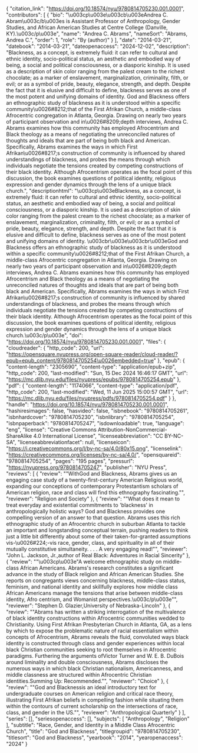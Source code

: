 {
   "citation_link": "https://doi.org/10.18574/nyu/9780814705230.001.0001",
   "contributors": [
     {
       "bio": "\u003cp\u003e\u003cb\u003eAndrea C. Abram\u003c/b\u003es is Assistant Professor of Anthropology, Gender Studies, and African American Studies at Centre College (Danville, KY).\u003c/p\u003e",
       "name": "Andrea C.      Abrams",
       "nameSort": "Abrams, Andrea C.",
       "order": 1,
       "role": "By (author)"
     }
   ],
   "date": "2014-03-21",
   "datebook": "2014-03-21",
   "dateopenaccess": "2024-12-02",
   "description": "Blackness, as a concept, is extremely fluid: it can refer to cultural and ethnic identity, socio-political status, an aesthetic and embodied way of being, a social and political consciousness, or a diasporic kinship. It is used as a description of skin color ranging from the palest cream to the richest chocolate; as a marker of enslavement, marginalization, criminality, filth, or evil; or as a symbol of pride, beauty, elegance, strength, and depth. Despite the fact that it is elusive and difficult to define, blackness serves as one of the most potent and unifying domains of identity. God and Blackness offers an ethnographic study of blackness as it is understood within a specific community\u0026#8212;that of the First Afrikan Church, a middle-class Afrocentric congregation in Atlanta, Georgia. Drawing on nearly two years of participant observation and in\u0026#8209;depth interviews, Andrea C. Abrams examines how this community has employed Afrocentrism and Black theology as a means of negotiating the unreconciled natures of thoughts and ideals that are part of being both black and American. Specifically, Abrams examines the ways in which First Afrikan\u0026#8217;s construction of community is influenced by shared understandings of blackness, and probes the means through which individuals negotiate the tensions created by competing constructions of their black identity. Although Afrocentrism operates as the focal point of this discussion, the book examines questions of political identity, religious expression and gender dynamics through the lens of a unique black church.",
   "descriptionhtml": "\u003cp\u003eBlackness, as a concept, is extremely fluid: it can refer to cultural and ethnic identity, socio-political status, an aesthetic and embodied way of being, a social and political consciousness, or a diasporic kinship. It is used as a description of skin color ranging from the palest cream to the richest chocolate; as a marker of enslavement, marginalization, criminality, filth, or evil; or as a symbol of pride, beauty, elegance, strength, and depth. Despite the fact that it is elusive and difficult to define, blackness serves as one of the most potent and unifying domains of identity. \u003cbr\u003e\u003cbr\u003eGod and Blackness offers an ethnographic study of blackness as it is understood within a specific community\u0026#8212;that of the First Afrikan Church, a middle-class Afrocentric congregation in Atlanta, Georgia. Drawing on nearly two years of participant observation and in\u0026#8209;depth interviews, Andrea C. Abrams examines how this community has employed Afrocentrism and Black theology as a means of negotiating the unreconciled natures of thoughts and ideals that are part of being both black and American. Specifically, Abrams examines the ways in which First Afrikan\u0026#8217;s construction of community is influenced by shared understandings of blackness, and probes the means through which individuals negotiate the tensions created by competing constructions of their black identity. Although Afrocentrism operates as the focal point of this discussion, the book examines questions of political identity, religious expression and gender dynamics through the lens of a unique black church.\u003c/p\u003e",
   "doi": "https://doi.org/10.18574/nyu/9780814705230.001.0001",
   "files": {
     "cloudreader": {
       "http_code": 200,
       "url": "https://opensquare.nyupress.org/open-square-reader/cloud-reader/?epub=epub_content/9780814705254\u0026embedded=true"
     },
     "epub": {
       "content-length": "2305690",
       "content-type": "application/epub+zip",
       "http_code": 200,
       "last-modified": "Sun, 15 Dec 2024 16:46:17 GMT",
       "url": "https://mc.dlib.nyu.edu/files/nyupress/epubs/9780814705254.epub"
     },
     "pdf": {
       "content-length": "1174066",
       "content-type": "application/pdf",
       "http_code": 200,
       "last-modified": "Wed, 11 Jun 2025 15:00:57 GMT",
       "url": "https://mc.dlib.nyu.edu/files/nyupress/pdfs/9780814705254.pdf"
     }
   },
   "handle": "https://doi.org/10.18574/nyu/9780814705230.001.0001",
   "hashiresimages": false,
   "hasvideo": false,
   "isbnebook": "9780814705261",
   "isbnhardcover": "9780814705230",
   "isbnlibrary": "9780814705254",
   "isbnpaperback": "9780814705247",
   "isdownloadable": true,
   "language": "eng",
   "license": "Creative Commons Attribution-NonCommercial-ShareAlike 4.0 International License",
   "licenseabbreviation": "CC BY-NC-SA",
   "licenseabbreviationfacet": null,
   "licenseicon": "https://i.creativecommons.org/l/by-nc-sa/4.0/80x15.png",
   "licenselink": "https://creativecommons.org/licenses/by-nc-sa/4.0/",
   "opensquareid": "9780814705254",
   "pages": "195 pages",
   "pressurl": "https://nyupress.org/9780814705247",
   "publisher": "NYU Press",
   "reviews": [
     {
       "review": "\"WithGod and Blackness, Abrams gives us an engaging case study of a twenty-first-century American Religious world, expanding our conceptions of contemporary Protestantism scholars of American religion, race and class will find this ethnography fascinating.\"",
       "reviewer": "Religion and Society"
     },
     {
       "review": "\"What does it mean to treat everyday and existential commitments to 'blackness' in anthropologically holistic ways? God and Blackness provides one compelling version of an answer to that question. Abrams uses this rich ethnographic study of an Afrocentric church in suburban Atlanta to tackle an important and longstanding conceptual terrain, pushing readers to think just a little bit differently about some of their taken-for-granted assumptions vis-\u0026#224;-vis race, gender, class, and spirituality in all of their mutually constitutive simultaneity. . . . A very engaging read!\"",
       "reviewer": "John L. Jackson, Jr.,author of Real Black: Adventures in Racial Sincerity"
     },
     {
       "review": "\"\u003cp\u003e\"A welcome ethnographic study on middle-class African Americans. Abrams's research constitutes a significant advance in the study of Black religion and African American Studies. She reports on congregants views concerning blackness, middle-class status, feminism, and national identity and skillfully explores how middle class African Americans manage the tensions that arise between middle-class identity, Afro centrism, and Womanist perspectives.\u003c/p\u003e\"",
       "reviewer": "Stephen D. Glazier,University of Nebraska-Lincoln"
     },
     {
       "review": "\"Abrams has written a striking interrogation of the multivalence of black identity constructions within Afrocentric communities wedded to Christianity. Using First Afrikan Presbyterian Church in Atlanta, GA, as a lens by which to expose the problematic nature of racial essentialism within concepts of Afrocentrism, Abrams reveals the fluid, convoluted ways black identity is constructed through class and gender experiences within local black Christian communities seeking to root themselves in Afrocentric paradigms. Furthering the arguments ofVictor Turner and W. E. B. DuBois around liminality and double consciousness, Abrams discloses the numerous ways in which black Christian nationalism, Americanness, and middle classness are structured within Afrocentric Christian identities.Summing Up: Recommended.\"",
       "reviewer": "Choice"
     },
     {
       "review": "\"God and Blacknessis an ideal introductory text for undergraduate courses on American religion and critical race theory, illustrating First Afrikan beliefs in compelling fashion while situating them within the contours of current scholarship on the intersections of race, class, and gender in the US.\"",
       "reviewer": "Anthropological Quarterly"
     }
   ],
   "series": [],
   "seriesopenaccess": [],
   "subjects": [
     "Anthropology",
     "Religion"
   ],
   "subtitle": "Race, Gender, and Identity in a Middle Class Afrocentric Church",
   "title": "God and Blackness",
   "titlegroupid": "9780814705230",
   "titlesort": "God and Blackness",
   "yearbook": "2014",
   "yearopenaccess": "2024"
 }
